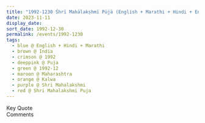 ```yaml
---
title: "1992-1230 Śhrī Mahālakṣhmī Pūjā (English + Marathi + Hindi + English), The Universal Love, Kalwa, Thane, Maharashtra, India"
date: 2023-11-11
display_date: 
sort_date: 1992-12-30
permalink: /events/1992-1230
tags:
  - blue @ English + Hindi + Marathi
  - brown @ India
  - crimson @ 1992
  - deeppink @ Puja
  - green @ 1992-12
  - maroon @ Maharashtra
  - orange @ Kalwa
  - purple @ Shri Mahalakshmi
  - red @ Shri Mahalakshmi Puja
---
```


<wave-list>
  <list-title color="green" width="75">Key Quote</list-title>
  <list-item color="BlanchedAlmond"  width="200"></list-item>
  <list-item color="Lavender"></list-item>
  <list-item color="BlanchedAlmond"></list-item>
</wave-list>

<br>

<wave-list>
  <list-title color="green" width="75">Comments</list-title>
  <list-item color="BlanchedAlmond"  width="200"></list-item>
  <list-item color="Lavender"></list-item>
  <list-item color="BlanchedAlmond"></list-item>
</wave-list>